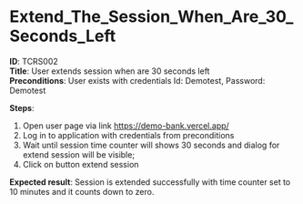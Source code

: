 # Extend_The_Session_When_Are_30_Seconds_Left

**ID**: TCRS002  
**Title**: User extends session when are 30 seconds left  
**Preconditions**: User exists with credentials Id: Demotest, Password: Demotest

**Steps**:

1. Open user page via link https://demo-bank.vercel.app/
2. Log in to application with credentials from preconditions
3. Wait until session time counter will shows 30 seconds and dialog for extend session will be visible;
4. Click on button extend session

**Expected result**: Session is extended successfully with time counter set to 10 minutes and it counts down to zero.
